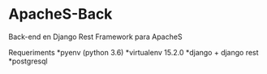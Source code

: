 # ApacheS-Back
Back-end en Django Rest Framework para ApacheS


Requeriments
*pyenv (python 3.6)
*virtualenv 15.2.0
*django  + django rest
*postgresql 
